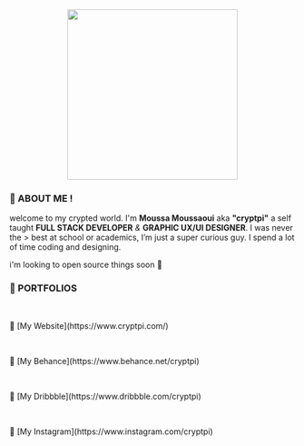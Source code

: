 <center><img src="https://media.giphy.com/media/JsDTORwdZOEIhg7tHl/giphy.gif" width="300px"></center>


### 👦 ABOUT ME !
welcome to my crypted world. I'm **Moussa Moussaoui** aka **"cryptpi"** a self taught **FULL STACK DEVELOPER** *&* **GRAPHIC UX/UI DESIGNER**. I was never the > best at school or academics, I’m just a super curious guy. I spend a lot of time coding and designing.

i'm looking to open source things soon 👾


### 🌟 PORTFOLIOS

 <p>&nbsp;</p> 🎉 [My Website](https://www.cryptpi.com/)

 <p>&nbsp;</p> 🎉 [My Behance](https://www.behance.net/cryptpi)

 <p>&nbsp;</p> 🎉 [My Dribbble](https://www.dribbble.com/cryptpi)

 <p>&nbsp;</p> 🎉 [My Instagram](https://www.instagram.com/cryptpi)
